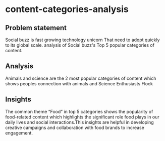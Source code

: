 # content-categories-analysis

Problem statement
-
Social buzz is fast growing technology unicorn That need to adopt quickly to its global scale.
analysis of Social buzz's Top 5 popular categories of content.

Analysis
-
Animals and science are the 2 most popular categories of content which shows peoples connection with animals and Science Enthusiasts Flock

Insights
-
The common  theme “Food” in top 5 categories shows the popularity of food-related content which highlights the significant role food plays in our daily lives and social interactions.This insights are helpful in developing creative campaigns and collaboration with food brands to increase engagement.
